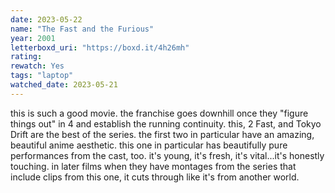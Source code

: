 ```yaml
---
date: 2023-05-22
name: "The Fast and the Furious"
year: 2001
letterboxd_uri: "https://boxd.it/4h26mh"
rating: 
rewatch: Yes
tags: "laptop"
watched_date: 2023-05-21
---
```


this is such a good movie. the franchise goes downhill once they "figure things out" in 4 and establish the running continuity. this, 2 Fast, and Tokyo Drift are the best of the series. the first two in particular have an amazing, beautiful anime aesthetic. this one in particular has beautifully pure performances from the cast, too. it's young, it's fresh, it's vital...it's honestly touching. in later films when they have montages from the series that include clips from this one, it cuts through like it's from another world.
